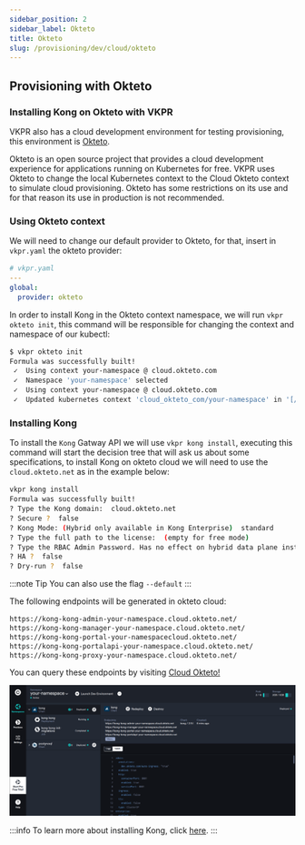 ```yaml
---
sidebar_position: 2
sidebar_label: Okteto
title: Okteto
slug: /provisioning/dev/cloud/okteto
---
```


## Provisioning with Okteto
### Installing Kong on Okteto with VKPR

VKPR also has a cloud development environment for testing provisioning, this environment is [Okteto](https://www.okteto.com/).

Okteto is an open source project that provides a cloud development experience for applications running on Kubernetes for free. VKPR uses Okteto to change the local Kubernetes context to the Cloud Okteto context to simulate cloud provisioning. Okteto has some restrictions on its use and for that reason its use in production is not recommended.

### Using Okteto context

We will need to change our default provider to Okteto, for that, insert in `vkpr.yaml` the okteto provider:

```yaml
# vkpr.yaml
---
global:
  provider: okteto
```

In order to install Kong in the Okteto context namespace, we will run `vkpr okteto init`, this command will be responsible for changing the context and namespace of our kubectl:

```sh
$ vkpr okteto init
Formula was successfully built!
 ✓  Using context your-namespace @ cloud.okteto.com
 ✓  Namespace 'your-namespace' selected
 ✓  Using context your-namespace @ cloud.okteto.com
 ✓  Updated kubernetes context 'cloud_okteto_com/your-namespace' in '[/home/user/.kube/config]'
```

### Installing Kong

To install the `Kong` Gatway API we will use `vkpr kong install`, executing this command will start the decision tree that will ask us about some specifications, to install Kong on okteto cloud we will need to use the `cloud.okteto.net` as in the example below:

```sh
vkpr kong install
Formula was successfully built!
? Type the Kong domain:  cloud.okteto.net
? Secure ?  false
? Kong Mode: (Hybrid only available in Kong Enterprise)  standard
? Type the full path to the license:  (empty for free mode)
? Type the RBAC Admin Password. Has no effect on hybrid data plane installations:  vkpr123
? HA ?  false
? Dry-run ?  false
```

:::note Tip
You can also use the flag `--default`
:::

The following endpoints will be generated in okteto cloud:

```
https://kong-kong-admin-your-namespace.cloud.okteto.net/
https://kong-kong-manager-your-namespace.cloud.okteto.net/
https://kong-kong-portal-your-namespacecloud.okteto.net/
https://kong-kong-portalapi-your-namespace.cloud.okteto.net/
https://kong-kong-proxy-your-namespace.cloud.okteto.net/
```
You can query these endpoints by visiting [Cloud Okteto!](https://cloud.okteto.com/)

![Okteto Cloud UI](/img/cloud-dev/okteto.png)

:::info
 To learn more about installing Kong, click [here](/docs/commands/kong/install).
:::